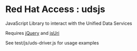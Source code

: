 # Red Hat Access : udsjs
JavaScript Library to interact with the Unified Data Services

Requires [jQuery](https://jquery.org/) and [jsUri](https://github.com/derek-watson/jsUri)

See test/js/uds-driver.js for usage examples
